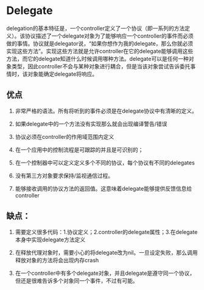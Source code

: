 # Delegate

delegation的基本特征是，一个controller定义了一个协议（即一系列的方法定义）。该协议描述了一个delegate对象为了能够响应一个controller的事件而必须做的事情。协议就是delegator说，“如果你想作为我的delegate，那么你就必须实现这些方法”。实现这些方法就是允许controller在它的delegate能够调用这些方法，而它的delegate知道什么时候调用哪种方法。delegate可以是任何一种对象类型，因此controller不会与某种对象进行耦合，但是当该对象尝试告诉委托事情时，该对象能确定delegate将响应。

## 优点

1. 非常严格的语法。所有将听到的事件必须是在delegate协议中有清晰的定义。
2. 如果delegate中的一个方法没有实现那么就会出现编译警告/错误
3. 协议必须在controller的作用域范围内定义
4. 在一个应用中的控制流程是可跟踪的并且是可识别的；
5. 在一个控制器中可以定义定义多个不同的协议，每个协议有不同的delegates

6. 没有第三方对象要求保持/监视通信过程。

7. 能够接收调用的协议方法的返回值。这意味着delegate能够提供反馈信息给controller

## 缺点：

1. 需要定义很多代码：1.协议定义；2.controller的delegate属性；3.在delegate本身中实现delegate方法定义

2. 在释放代理对象时，需要小心的将delegate改为nil。一旦设定失败，那么调用释放对象的方法将会出现内存crash

3. 在一个controller中有多个delegate对象，并且delegate是遵守同一个协议，但还是很难告诉多个对象同一个事件，不过有可能。


